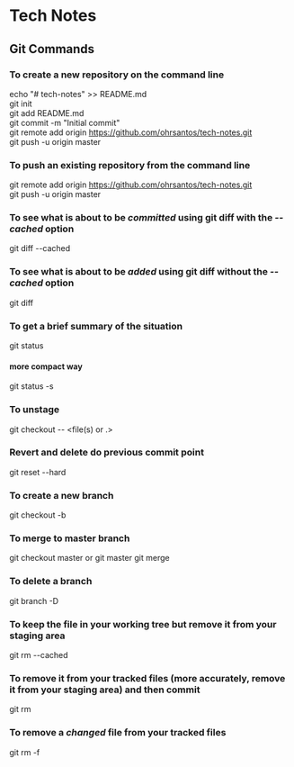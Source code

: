# Tech Notes

## Git Commands

### To create a new repository on the command line

echo "# tech-notes" >> README.md  
git init  
git add README.md  
git commit -m "Initial commit"  
git remote add origin https://github.com/ohrsantos/tech-notes.git  
git push -u origin master  


### To push an existing repository from the command line

git remote add origin https://github.com/ohrsantos/tech-notes.git  
git push -u origin master


### To see what is about to be *committed* using git diff with the *--cached* option

git diff --cached


### To see what is about to be *added* using git diff without the *--cached* option

git diff 


### To get a brief summary of the situation

git status

#### more compact way

git status -s

### To unstage

git checkout -- <file(s) or .>

### Revert and delete do previous commit point

git reset --hard <commit id>

### To create a new branch

git checkout -b <branch name>
  
### To merge to master branch

git checkout master or git master
git merge <branch from>

### To delete a branch

git branch -D <branch name>
  
### To keep the file in your working tree but remove it from your staging area  

git rm --cached 

### To remove it from your tracked files (more accurately, remove it from your staging area) and then commit

git rm

### To remove a *changed* file from your tracked files

git rm -f
